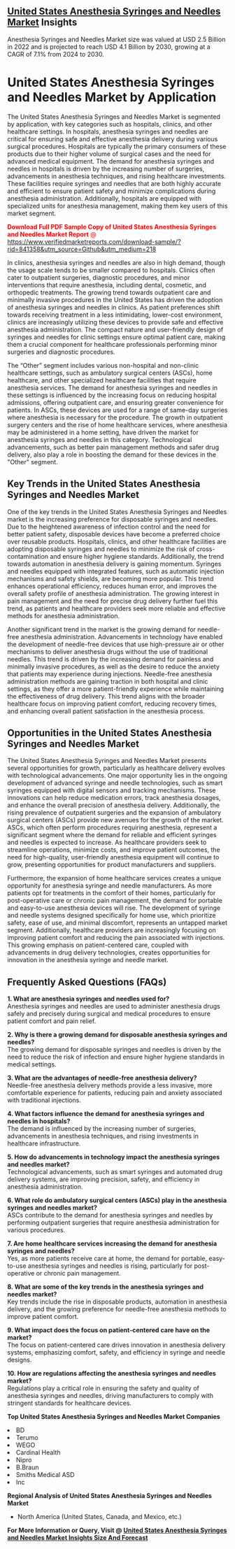 <h2><a href="https://www.verifiedmarketreports.com/download-sample/?rid=841358&amp;utm_source=Github&amp;utm_medium=218" target="_blank">United States Anesthesia Syringes and Needles Market</a> Insights</h2><p>Anesthesia Syringes and Needles Market size was valued at USD 2.5 Billion in 2022 and is projected to reach USD 4.1 Billion by 2030, growing at a CAGR of 7.1% from 2024 to 2030.</p><p><h1>United States Anesthesia Syringes and Needles Market by Application</h1> <p>The United States Anesthesia Syringes and Needles Market is segmented by application, with key categories such as hospitals, clinics, and other healthcare settings. In hospitals, anesthesia syringes and needles are critical for ensuring safe and effective anesthesia delivery during various surgical procedures. Hospitals are typically the primary consumers of these products due to their higher volume of surgical cases and the need for advanced medical equipment. The demand for anesthesia syringes and needles in hospitals is driven by the increasing number of surgeries, advancements in anesthesia techniques, and rising healthcare investments. These facilities require syringes and needles that are both highly accurate and efficient to ensure patient safety and minimize complications during anesthesia administration. Additionally, hospitals are equipped with specialized units for anesthesia management, making them key users of this market segment.</p> <p><p><span class=""><span style="color: #ff0000;"><strong>Download Full PDF Sample Copy of United States Anesthesia Syringes and Needles Market Report</strong> @ </span><a href="https://www.verifiedmarketreports.com/download-sample/?rid=841358&amp;utm_source=Github&amp;utm_medium=218" target="_blank">https://www.verifiedmarketreports.com/download-sample/?rid=841358&amp;utm_source=Github&amp;utm_medium=218</a></span></p></p> <p>In clinics, anesthesia syringes and needles are also in high demand, though the usage scale tends to be smaller compared to hospitals. Clinics often cater to outpatient surgeries, diagnostic procedures, and minor interventions that require anesthesia, including dental, cosmetic, and orthopedic treatments. The growing trend towards outpatient care and minimally invasive procedures in the United States has driven the adoption of anesthesia syringes and needles in clinics. As patient preferences shift towards receiving treatment in a less intimidating, lower-cost environment, clinics are increasingly utilizing these devices to provide safe and effective anesthesia administration. The compact nature and user-friendly design of syringes and needles for clinic settings ensure optimal patient care, making them a crucial component for healthcare professionals performing minor surgeries and diagnostic procedures.</p> <p>The “Other” segment includes various non-hospital and non-clinic healthcare settings, such as ambulatory surgical centers (ASCs), home healthcare, and other specialized healthcare facilities that require anesthesia services. The demand for anesthesia syringes and needles in these settings is influenced by the increasing focus on reducing hospital admissions, offering outpatient care, and ensuring greater convenience for patients. In ASCs, these devices are used for a range of same-day surgeries where anesthesia is necessary for the procedure. The growth in outpatient surgery centers and the rise of home healthcare services, where anesthesia may be administered in a home setting, have driven the market for anesthesia syringes and needles in this category. Technological advancements, such as better pain management methods and safer drug delivery, also play a role in boosting the demand for these devices in the "Other" segment.</p> <h2>Key Trends in the United States Anesthesia Syringes and Needles Market</h2> <p>One of the key trends in the United States Anesthesia Syringes and Needles market is the increasing preference for disposable syringes and needles. Due to the heightened awareness of infection control and the need for better patient safety, disposable devices have become a preferred choice over reusable products. Hospitals, clinics, and other healthcare facilities are adopting disposable syringes and needles to minimize the risk of cross-contamination and ensure higher hygiene standards. Additionally, the trend towards automation in anesthesia delivery is gaining momentum. Syringes and needles equipped with integrated features, such as automatic injection mechanisms and safety shields, are becoming more popular. This trend enhances operational efficiency, reduces human error, and improves the overall safety profile of anesthesia administration. The growing interest in pain management and the need for precise drug delivery further fuel this trend, as patients and healthcare providers seek more reliable and effective methods for anesthesia administration.</p> <p>Another significant trend in the market is the growing demand for needle-free anesthesia administration. Advancements in technology have enabled the development of needle-free devices that use high-pressure air or other mechanisms to deliver anesthesia drugs without the use of traditional needles. This trend is driven by the increasing demand for painless and minimally invasive procedures, as well as the desire to reduce the anxiety that patients may experience during injections. Needle-free anesthesia administration methods are gaining traction in both hospital and clinic settings, as they offer a more patient-friendly experience while maintaining the effectiveness of drug delivery. This trend aligns with the broader healthcare focus on improving patient comfort, reducing recovery times, and enhancing overall patient satisfaction in the anesthesia process.</p> <h2>Opportunities in the United States Anesthesia Syringes and Needles Market</h2> <p>The United States Anesthesia Syringes and Needles Market presents several opportunities for growth, particularly as healthcare delivery evolves with technological advancements. One major opportunity lies in the ongoing development of advanced syringe and needle technologies, such as smart syringes equipped with digital sensors and tracking mechanisms. These innovations can help reduce medication errors, track anesthesia dosages, and enhance the overall precision of anesthesia delivery. Additionally, the rising prevalence of outpatient surgeries and the expansion of ambulatory surgical centers (ASCs) provide new avenues for the growth of the market. ASCs, which often perform procedures requiring anesthesia, represent a significant segment where the demand for reliable and efficient syringes and needles is expected to increase. As healthcare providers seek to streamline operations, minimize costs, and improve patient outcomes, the need for high-quality, user-friendly anesthesia equipment will continue to grow, presenting opportunities for product manufacturers and suppliers.</p> <p>Furthermore, the expansion of home healthcare services creates a unique opportunity for anesthesia syringe and needle manufacturers. As more patients opt for treatments in the comfort of their homes, particularly for post-operative care or chronic pain management, the demand for portable and easy-to-use anesthesia devices will rise. The development of syringe and needle systems designed specifically for home use, which prioritize safety, ease of use, and minimal discomfort, represents an untapped market segment. Additionally, healthcare providers are increasingly focusing on improving patient comfort and reducing the pain associated with injections. This growing emphasis on patient-centered care, coupled with advancements in drug delivery technologies, creates opportunities for innovation in the anesthesia syringe and needle market.</p> <h2>Frequently Asked Questions (FAQs)</h2> <p><strong>1. What are anesthesia syringes and needles used for?</strong><br> Anesthesia syringes and needles are used to administer anesthesia drugs safely and precisely during surgical and medical procedures to ensure patient comfort and pain relief.</p> <p><strong>2. Why is there a growing demand for disposable anesthesia syringes and needles?</strong><br> The growing demand for disposable syringes and needles is driven by the need to reduce the risk of infection and ensure higher hygiene standards in medical settings.</p> <p><strong>3. What are the advantages of needle-free anesthesia delivery?</strong><br> Needle-free anesthesia delivery methods provide a less invasive, more comfortable experience for patients, reducing pain and anxiety associated with traditional injections.</p> <p><strong>4. What factors influence the demand for anesthesia syringes and needles in hospitals?</strong><br> The demand is influenced by the increasing number of surgeries, advancements in anesthesia techniques, and rising investments in healthcare infrastructure.</p> <p><strong>5. How do advancements in technology impact the anesthesia syringes and needles market?</strong><br> Technological advancements, such as smart syringes and automated drug delivery systems, are improving precision, safety, and efficiency in anesthesia administration.</p> <p><strong>6. What role do ambulatory surgical centers (ASCs) play in the anesthesia syringes and needles market?</strong><br> ASCs contribute to the demand for anesthesia syringes and needles by performing outpatient surgeries that require anesthesia administration for various procedures.</p> <p><strong>7. Are home healthcare services increasing the demand for anesthesia syringes and needles?</strong><br> Yes, as more patients receive care at home, the demand for portable, easy-to-use anesthesia syringes and needles is rising, particularly for post-operative or chronic pain management.</p> <p><strong>8. What are some of the key trends in the anesthesia syringes and needles market?</strong><br> Key trends include the rise in disposable products, automation in anesthesia delivery, and the growing preference for needle-free anesthesia methods to improve patient comfort.</p> <p><strong>9. What impact does the focus on patient-centered care have on the market?</strong><br> The focus on patient-centered care drives innovation in anesthesia delivery systems, emphasizing comfort, safety, and efficiency in syringe and needle designs.</p> <p><strong>10. How are regulations affecting the anesthesia syringes and needles market?</strong><br> Regulations play a critical role in ensuring the safety and quality of anesthesia syringes and needles, driving manufacturers to comply with stringent standards for healthcare devices.</p> </p><p><strong>Top United States Anesthesia Syringes and Needles Market Companies</strong></p><div data-test-id=""><p><li>BD</li><li> Terumo</li><li> WEGO</li><li> Cardinal Health</li><li> Nipro</li><li> B.Braun</li><li> Smiths Medical ASD</li><li>Inc</li></p><div><strong>Regional Analysis of&nbsp;United States Anesthesia Syringes and Needles Market</strong></div><ul><li dir="ltr"><p dir="ltr">North America&nbsp;(United States, Canada, and Mexico, etc.)</p></li></ul><p><strong>For More Information or Query, Visit @&nbsp;</strong><strong><a href="https://www.verifiedmarketreports.com/product/anesthesia-syringes-and-needles-market/?utm_source=Github&amp;utm_medium=218" target="_blank">United States Anesthesia Syringes and Needles Market Insights Size And Forecast</a></strong></p></div>
